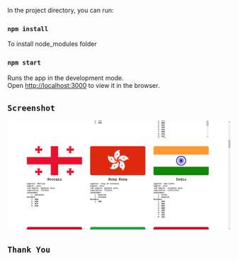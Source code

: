 In the project directory, you can run:

### `npm install`

To install node_modules folder

### `npm start`

Runs the app in the development mode.\
Open [http://localhost:3000](http://localhost:3000) to view it in the browser.

## `Screenshot`

![](example.png)


## `Thank You`
